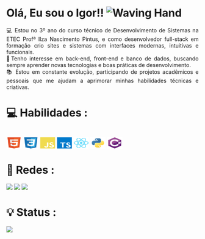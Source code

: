 # Olá, Eu sou o Igor!! <img src="https://raw.githubusercontent.com/Tarikul-Islam-Anik/Animated-Fluent-Emojis/master/Emojis/Hand%20gestures/Waving%20Hand.png" alt="Waving Hand" width="40" height="40" />

<p align="justify">
  💻 Estou no 3º ano do curso técnico de Desenvolvimento de Sistemas na ETEC Profª Ilza Nascimento Pintus, e como desenvolvedor full-stack em formação crio sites e sistemas com interfaces modernas, intuitivas e funcionais.<br>
  🚀Tenho interesse em back-end, front-end e banco de dados, buscando sempre aprender novas tecnologias e boas práticas de desenvolvimento. <br>
  📚 Estou em constante evolução, participando de projetos acadêmicos e pessoais que me ajudam a aprimorar minhas habilidades técnicas e criativas. <br>
</p>

# 💻 Habilidades :
<div style="display: inline_block"><br>
  <img align="center" alt="Igor-HTML" height="30" width="40" src="https://raw.githubusercontent.com/devicons/devicon/master/icons/html5/html5-original.svg">
  <img align="center" alt="Igor-CSS" height="30" width="40" src="https://raw.githubusercontent.com/devicons/devicon/master/icons/css3/css3-original.svg">
  <img align="center" alt="Igor-Js" height="30" width="40" src="https://raw.githubusercontent.com/devicons/devicon/master/icons/javascript/javascript-plain.svg">
  <img align="center" alt="Igor-Ts" height="30" width="40" src="https://raw.githubusercontent.com/devicons/devicon/master/icons/typescript/typescript-plain.svg">
  <img align="center" alt="Igor-React" height="30" width="40" src="https://raw.githubusercontent.com/devicons/devicon/master/icons/react/react-original.svg">
  <img align="center" alt="Igor-Python" height="30" width="40" src="https://raw.githubusercontent.com/devicons/devicon/master/icons/python/python-original.svg">
  <img align="center" alt="Igor-Csharp" height="30" width="40" src="https://raw.githubusercontent.com/devicons/devicon/master/icons/csharp/csharp-original.svg">
</div>
  
  
 # 🔗 Redes :
<div> 
  <a href="https://www.instagram.com/igorcsouzaa_/" target="_blank"><img src="https://img.shields.io/badge/-Instagram-%23E4405F?style=for-the-badge&logo=instagram&logoColor=white" target="_blank"></a>
  <a href = "mailto:igorcs1104@gmail.com"><img src="https://img.shields.io/badge/-Gmail-%23333?style=for-the-badge&logo=gmail&logoColor=white" target="_blank"></a>
  <a href="https://www.linkedin.com/in/igor-correa-de-souza" target="_blank"><img src="https://img.shields.io/badge/-LinkedIn-%230077B5?style=for-the-badge&logo=linkedin&logoColor=white" target="_blank"></a> 
</div>

# 💡 Status :
<div>
  <img height=200 align="left" src="https://github-readme-stats.vercel.app/api/top-langs/?username=igorcsouzaa&layout=compact&langs_count=16&theme=prussian&cache_seconds=1" />
</div>
